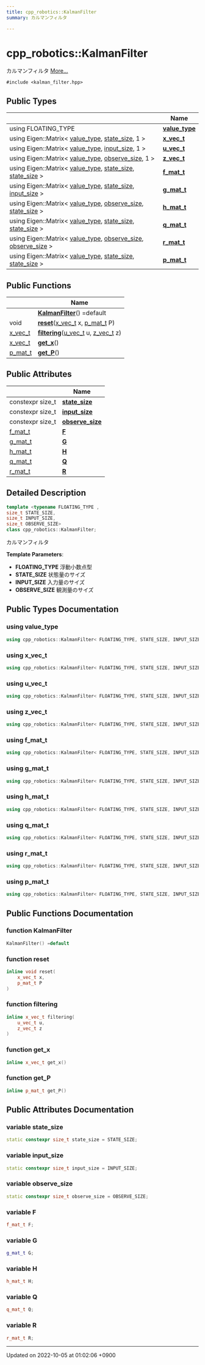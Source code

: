 ```yaml
---
title: cpp_robotics::KalmanFilter
summary: カルマンフィルタ 

---
```


# cpp_robotics::KalmanFilter



カルマンフィルタ  [More...](#detailed-description)


`#include <kalman_filter.hpp>`

## Public Types

|                | Name           |
| -------------- | -------------- |
| using FLOATING_TYPE | **[value_type](/cpp_robotics/doxybook/Classes/classcpp__robotics_1_1KalmanFilter/#using-value-type)**  |
| using Eigen::Matrix< [value_type](/cpp_robotics/doxybook/Classes/classcpp__robotics_1_1KalmanFilter/#using-value-type), [state_size](/cpp_robotics/doxybook/Classes/classcpp__robotics_1_1KalmanFilter/#variable-state-size), 1 > | **[x_vec_t](/cpp_robotics/doxybook/Classes/classcpp__robotics_1_1KalmanFilter/#using-x-vec-t)**  |
| using Eigen::Matrix< [value_type](/cpp_robotics/doxybook/Classes/classcpp__robotics_1_1KalmanFilter/#using-value-type), [input_size](/cpp_robotics/doxybook/Classes/classcpp__robotics_1_1KalmanFilter/#variable-input-size), 1 > | **[u_vec_t](/cpp_robotics/doxybook/Classes/classcpp__robotics_1_1KalmanFilter/#using-u-vec-t)**  |
| using Eigen::Matrix< [value_type](/cpp_robotics/doxybook/Classes/classcpp__robotics_1_1KalmanFilter/#using-value-type), [observe_size](/cpp_robotics/doxybook/Classes/classcpp__robotics_1_1KalmanFilter/#variable-observe-size), 1 > | **[z_vec_t](/cpp_robotics/doxybook/Classes/classcpp__robotics_1_1KalmanFilter/#using-z-vec-t)**  |
| using Eigen::Matrix< [value_type](/cpp_robotics/doxybook/Classes/classcpp__robotics_1_1KalmanFilter/#using-value-type), [state_size](/cpp_robotics/doxybook/Classes/classcpp__robotics_1_1KalmanFilter/#variable-state-size), [state_size](/cpp_robotics/doxybook/Classes/classcpp__robotics_1_1KalmanFilter/#variable-state-size) > | **[f_mat_t](/cpp_robotics/doxybook/Classes/classcpp__robotics_1_1KalmanFilter/#using-f-mat-t)**  |
| using Eigen::Matrix< [value_type](/cpp_robotics/doxybook/Classes/classcpp__robotics_1_1KalmanFilter/#using-value-type), [state_size](/cpp_robotics/doxybook/Classes/classcpp__robotics_1_1KalmanFilter/#variable-state-size), [input_size](/cpp_robotics/doxybook/Classes/classcpp__robotics_1_1KalmanFilter/#variable-input-size) > | **[g_mat_t](/cpp_robotics/doxybook/Classes/classcpp__robotics_1_1KalmanFilter/#using-g-mat-t)**  |
| using Eigen::Matrix< [value_type](/cpp_robotics/doxybook/Classes/classcpp__robotics_1_1KalmanFilter/#using-value-type), [observe_size](/cpp_robotics/doxybook/Classes/classcpp__robotics_1_1KalmanFilter/#variable-observe-size), [state_size](/cpp_robotics/doxybook/Classes/classcpp__robotics_1_1KalmanFilter/#variable-state-size) > | **[h_mat_t](/cpp_robotics/doxybook/Classes/classcpp__robotics_1_1KalmanFilter/#using-h-mat-t)**  |
| using Eigen::Matrix< [value_type](/cpp_robotics/doxybook/Classes/classcpp__robotics_1_1KalmanFilter/#using-value-type), [state_size](/cpp_robotics/doxybook/Classes/classcpp__robotics_1_1KalmanFilter/#variable-state-size), [state_size](/cpp_robotics/doxybook/Classes/classcpp__robotics_1_1KalmanFilter/#variable-state-size) > | **[q_mat_t](/cpp_robotics/doxybook/Classes/classcpp__robotics_1_1KalmanFilter/#using-q-mat-t)**  |
| using Eigen::Matrix< [value_type](/cpp_robotics/doxybook/Classes/classcpp__robotics_1_1KalmanFilter/#using-value-type), [observe_size](/cpp_robotics/doxybook/Classes/classcpp__robotics_1_1KalmanFilter/#variable-observe-size), [observe_size](/cpp_robotics/doxybook/Classes/classcpp__robotics_1_1KalmanFilter/#variable-observe-size) > | **[r_mat_t](/cpp_robotics/doxybook/Classes/classcpp__robotics_1_1KalmanFilter/#using-r-mat-t)**  |
| using Eigen::Matrix< [value_type](/cpp_robotics/doxybook/Classes/classcpp__robotics_1_1KalmanFilter/#using-value-type), [state_size](/cpp_robotics/doxybook/Classes/classcpp__robotics_1_1KalmanFilter/#variable-state-size), [state_size](/cpp_robotics/doxybook/Classes/classcpp__robotics_1_1KalmanFilter/#variable-state-size) > | **[p_mat_t](/cpp_robotics/doxybook/Classes/classcpp__robotics_1_1KalmanFilter/#using-p-mat-t)**  |

## Public Functions

|                | Name           |
| -------------- | -------------- |
| | **[KalmanFilter](/cpp_robotics/doxybook/Classes/classcpp__robotics_1_1KalmanFilter/#function-kalmanfilter)**() =default |
| void | **[reset](/cpp_robotics/doxybook/Classes/classcpp__robotics_1_1KalmanFilter/#function-reset)**([x_vec_t](/cpp_robotics/doxybook/Classes/classcpp__robotics_1_1KalmanFilter/#using-x-vec-t) x, [p_mat_t](/cpp_robotics/doxybook/Classes/classcpp__robotics_1_1KalmanFilter/#using-p-mat-t) P) |
| [x_vec_t](/cpp_robotics/doxybook/Classes/classcpp__robotics_1_1KalmanFilter/#using-x-vec-t) | **[filtering](/cpp_robotics/doxybook/Classes/classcpp__robotics_1_1KalmanFilter/#function-filtering)**([u_vec_t](/cpp_robotics/doxybook/Classes/classcpp__robotics_1_1KalmanFilter/#using-u-vec-t) u, [z_vec_t](/cpp_robotics/doxybook/Classes/classcpp__robotics_1_1KalmanFilter/#using-z-vec-t) z) |
| [x_vec_t](/cpp_robotics/doxybook/Classes/classcpp__robotics_1_1KalmanFilter/#using-x-vec-t) | **[get_x](/cpp_robotics/doxybook/Classes/classcpp__robotics_1_1KalmanFilter/#function-get-x)**() |
| [p_mat_t](/cpp_robotics/doxybook/Classes/classcpp__robotics_1_1KalmanFilter/#using-p-mat-t) | **[get_P](/cpp_robotics/doxybook/Classes/classcpp__robotics_1_1KalmanFilter/#function-get-p)**() |

## Public Attributes

|                | Name           |
| -------------- | -------------- |
| constexpr size_t | **[state_size](/cpp_robotics/doxybook/Classes/classcpp__robotics_1_1KalmanFilter/#variable-state-size)**  |
| constexpr size_t | **[input_size](/cpp_robotics/doxybook/Classes/classcpp__robotics_1_1KalmanFilter/#variable-input-size)**  |
| constexpr size_t | **[observe_size](/cpp_robotics/doxybook/Classes/classcpp__robotics_1_1KalmanFilter/#variable-observe-size)**  |
| [f_mat_t](/cpp_robotics/doxybook/Classes/classcpp__robotics_1_1KalmanFilter/#using-f-mat-t) | **[F](/cpp_robotics/doxybook/Classes/classcpp__robotics_1_1KalmanFilter/#variable-f)**  |
| [g_mat_t](/cpp_robotics/doxybook/Classes/classcpp__robotics_1_1KalmanFilter/#using-g-mat-t) | **[G](/cpp_robotics/doxybook/Classes/classcpp__robotics_1_1KalmanFilter/#variable-g)**  |
| [h_mat_t](/cpp_robotics/doxybook/Classes/classcpp__robotics_1_1KalmanFilter/#using-h-mat-t) | **[H](/cpp_robotics/doxybook/Classes/classcpp__robotics_1_1KalmanFilter/#variable-h)**  |
| [q_mat_t](/cpp_robotics/doxybook/Classes/classcpp__robotics_1_1KalmanFilter/#using-q-mat-t) | **[Q](/cpp_robotics/doxybook/Classes/classcpp__robotics_1_1KalmanFilter/#variable-q)**  |
| [r_mat_t](/cpp_robotics/doxybook/Classes/classcpp__robotics_1_1KalmanFilter/#using-r-mat-t) | **[R](/cpp_robotics/doxybook/Classes/classcpp__robotics_1_1KalmanFilter/#variable-r)**  |

## Detailed Description

```cpp
template <typename FLOATING_TYPE ,
size_t STATE_SIZE,
size_t INPUT_SIZE,
size_t OBSERVE_SIZE>
class cpp_robotics::KalmanFilter;
```

カルマンフィルタ 

**Template Parameters**: 

  * **FLOATING_TYPE** 浮動小数点型 
  * **STATE_SIZE** 状態量のサイズ 
  * **INPUT_SIZE** 入力量のサイズ 
  * **OBSERVE_SIZE** 観測量のサイズ 

## Public Types Documentation

### using value_type

```cpp
using cpp_robotics::KalmanFilter< FLOATING_TYPE, STATE_SIZE, INPUT_SIZE, OBSERVE_SIZE >::value_type =  FLOATING_TYPE;
```


### using x_vec_t

```cpp
using cpp_robotics::KalmanFilter< FLOATING_TYPE, STATE_SIZE, INPUT_SIZE, OBSERVE_SIZE >::x_vec_t =  Eigen::Matrix<value_type, state_size, 1>;
```


### using u_vec_t

```cpp
using cpp_robotics::KalmanFilter< FLOATING_TYPE, STATE_SIZE, INPUT_SIZE, OBSERVE_SIZE >::u_vec_t =  Eigen::Matrix<value_type, input_size, 1>;
```


### using z_vec_t

```cpp
using cpp_robotics::KalmanFilter< FLOATING_TYPE, STATE_SIZE, INPUT_SIZE, OBSERVE_SIZE >::z_vec_t =  Eigen::Matrix<value_type, observe_size, 1>;
```


### using f_mat_t

```cpp
using cpp_robotics::KalmanFilter< FLOATING_TYPE, STATE_SIZE, INPUT_SIZE, OBSERVE_SIZE >::f_mat_t =  Eigen::Matrix<value_type, state_size, state_size>;
```


### using g_mat_t

```cpp
using cpp_robotics::KalmanFilter< FLOATING_TYPE, STATE_SIZE, INPUT_SIZE, OBSERVE_SIZE >::g_mat_t =  Eigen::Matrix<value_type, state_size, input_size>;
```


### using h_mat_t

```cpp
using cpp_robotics::KalmanFilter< FLOATING_TYPE, STATE_SIZE, INPUT_SIZE, OBSERVE_SIZE >::h_mat_t =  Eigen::Matrix<value_type, observe_size, state_size>;
```


### using q_mat_t

```cpp
using cpp_robotics::KalmanFilter< FLOATING_TYPE, STATE_SIZE, INPUT_SIZE, OBSERVE_SIZE >::q_mat_t =  Eigen::Matrix<value_type, state_size, state_size>;
```


### using r_mat_t

```cpp
using cpp_robotics::KalmanFilter< FLOATING_TYPE, STATE_SIZE, INPUT_SIZE, OBSERVE_SIZE >::r_mat_t =  Eigen::Matrix<value_type, observe_size, observe_size>;
```


### using p_mat_t

```cpp
using cpp_robotics::KalmanFilter< FLOATING_TYPE, STATE_SIZE, INPUT_SIZE, OBSERVE_SIZE >::p_mat_t =  Eigen::Matrix<value_type, state_size, state_size>;
```


## Public Functions Documentation

### function KalmanFilter

```cpp
KalmanFilter() =default
```


### function reset

```cpp
inline void reset(
    x_vec_t x,
    p_mat_t P
)
```


### function filtering

```cpp
inline x_vec_t filtering(
    u_vec_t u,
    z_vec_t z
)
```


### function get_x

```cpp
inline x_vec_t get_x()
```


### function get_P

```cpp
inline p_mat_t get_P()
```


## Public Attributes Documentation

### variable state_size

```cpp
static constexpr size_t state_size = STATE_SIZE;
```


### variable input_size

```cpp
static constexpr size_t input_size = INPUT_SIZE;
```


### variable observe_size

```cpp
static constexpr size_t observe_size = OBSERVE_SIZE;
```


### variable F

```cpp
f_mat_t F;
```


### variable G

```cpp
g_mat_t G;
```


### variable H

```cpp
h_mat_t H;
```


### variable Q

```cpp
q_mat_t Q;
```


### variable R

```cpp
r_mat_t R;
```


-------------------------------

Updated on 2022-10-05 at 01:02:06 +0900